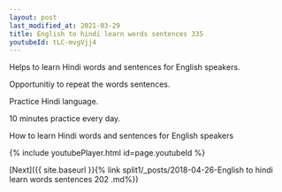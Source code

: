 ```yaml
---
layout: post
last_modified_at: 2021-03-29
title: English to hindi learn words sentences 335 
youtubeId: tLC-mvgVjj4
---
```

 
 
Helps to learn Hindi words and sentences for English speakers.

Opportunitiy to repeat the words sentences. 

Practice Hindi language. 
 
10 minutes practice every day. 
 
How to learn Hindi words and sentences for English speakers 
 
{% include youtubePlayer.html id=page.youtubeId %}
 
 
[Next]({{ site.baseurl }}{% link  split1/_posts/2018-04-26-English to hindi learn words sentences 202 .md%})
 
